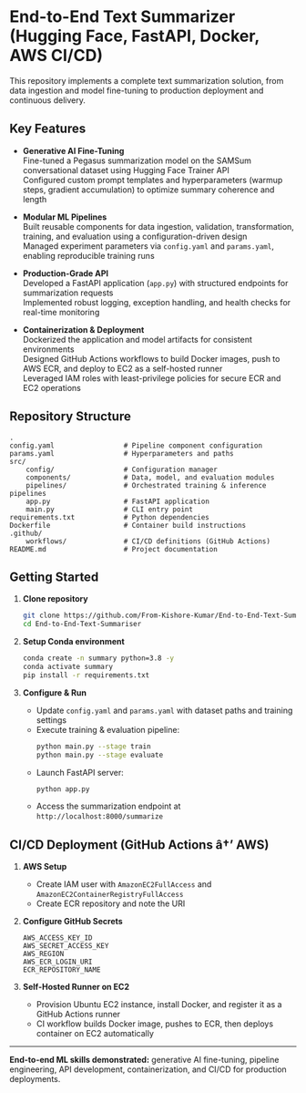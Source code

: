 # End-to-End Text Summarizer (Hugging Face, FastAPI, Docker, AWS CI/CD)

This repository implements a complete text summarization solution, from data ingestion and model fine-tuning to production deployment and continuous delivery.

## Key Features

- **Generative AI Fine-Tuning**  
    Fine-tuned a Pegasus summarization model on the SAMSum conversational dataset using Hugging Face Trainer API  
    Configured custom prompt templates and hyperparameters (warmup steps, gradient accumulation) to optimize summary coherence and length

- **Modular ML Pipelines**  
    Built reusable components for data ingestion, validation, transformation, training, and evaluation using a configuration-driven design  
    Managed experiment parameters via `config.yaml` and `params.yaml`, enabling reproducible training runs

- **Production-Grade API**  
    Developed a FastAPI application (`app.py`) with structured endpoints for summarization requests  
    Implemented robust logging, exception handling, and health checks for real-time monitoring

- **Containerization & Deployment**  
    Dockerized the application and model artifacts for consistent environments  
    Designed GitHub Actions workflows to build Docker images, push to AWS ECR, and deploy to EC2 as a self-hosted runner  
    Leveraged IAM roles with least-privilege policies for secure ECR and EC2 operations

## Repository Structure

```
.
config.yaml                 # Pipeline component configuration
params.yaml                 # Hyperparameters and paths
src/
    config/                 # Configuration manager
    components/             # Data, model, and evaluation modules
    pipelines/              # Orchestrated training & inference pipelines
    app.py                  # FastAPI application
    main.py                 # CLI entry point
requirements.txt            # Python dependencies
Dockerfile                  # Container build instructions
.github/
    workflows/              # CI/CD definitions (GitHub Actions)
README.md                   # Project documentation
```

## Getting Started

1. **Clone repository**  
   ```bash
   git clone https://github.com/From-Kishore-Kumar/End-to-End-Text-Summariser.git
   cd End-to-End-Text-Summariser
   ```

2. **Setup Conda environment**  
   ```bash
   conda create -n summary python=3.8 -y
   conda activate summary
   pip install -r requirements.txt
   ```

3. **Configure & Run**  
   - Update `config.yaml` and `params.yaml` with dataset paths and training settings  
   - Execute training & evaluation pipeline:  
     ```bash
     python main.py --stage train
     python main.py --stage evaluate
     ```  
   - Launch FastAPI server:  
     ```bash
     python app.py
     ```  
   - Access the summarization endpoint at `http://localhost:8000/summarize`

## CI/CD Deployment (GitHub Actions â†’ AWS)

1. **AWS Setup**  
   - Create IAM user with `AmazonEC2FullAccess` and `AmazonEC2ContainerRegistryFullAccess`  
   - Create ECR repository and note the URI  

2. **Configure GitHub Secrets**  
   ```text
   AWS_ACCESS_KEY_ID
   AWS_SECRET_ACCESS_KEY
   AWS_REGION
   AWS_ECR_LOGIN_URI
   ECR_REPOSITORY_NAME
   ```

3. **Self-Hosted Runner on EC2**  
   - Provision Ubuntu EC2 instance, install Docker, and register it as a GitHub Actions runner  
   - CI workflow builds Docker image, pushes to ECR, then deploys container on EC2 automatically  

---  
**End-to-end ML skills demonstrated:** generative AI fine-tuning, pipeline engineering, API development, containerization, and CI/CD for production deployments.
